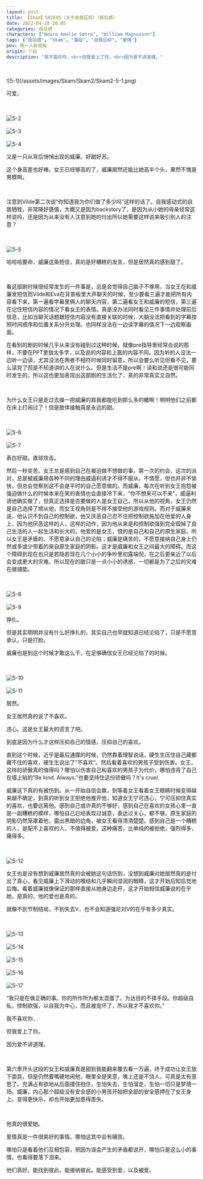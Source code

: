 ```yaml
---
layout: post
title: 【Skam】S02E05（关于自我压抑）（观后感）
date: 2022-04-28 20:05
categories: 观后感
characters: ["Noora Amalie Sætre", "William Magnusson"]
tags: ["观后感", "Skam", "羞耻", "自我压抑", "爱情"]
pov: 第一人称视角
origin: 个站
description: "我不喜欢你，<br>但我爱上了你。<br>因为爱不讲道理。"
---
```


<br>
![5-1](/assets/images/Skam/Skam2/Skam2-5-1.png)
<br>

可爱。

<br><br>
![5-2](/assets/images/Skam/Skam2/Skam2-5-2.png)
<br><br>
![5-3](/assets/images/Skam/Skam2/Skam2-5-3.png)
<br><br>
![5-4](/assets/images/Skam/Skam2/Skam2-5-4.png)
<br>

又是一只从背后悄悄出现的威廉。好甜好苏。

这个身高差也好棒。女王已经够高的了，威廉居然还能比她高半个头，果然不愧是男模啊。

<br>

注意到Vilde第二次说“你知道我为你们做了多少吗”这样的话了。自我感动式的自我牺牲，非常降好感值，大概又是因为backstory了，是因为从小她的母亲经常这样说吗，还是因为从来没有人注意到她的付出所以她需要这样说来吸引别人的注意？

<br><br>
![5-5](/assets/images/Skam/Skam2/Skam2-5-5.png)
<br>

哈哈哈要命，威廉这条短信，真的是好糟糕的发言，但是居然真的感到甜了。

<br>

看这部剧时候很经常发生的一件事是，总是会觉得自己脑子不够用，当女王在和威廉发短信而Vilde和Eva在背景板里大声聊天的时候，至少要看三遍才能把所有内容看下来，第一遍看字幕里俩人的聊天内容，第二遍看女王和威廉的短信，第三遍在记住短信内容的情况下看女王的表情。真是没办法同时看见三件事情并处理前后信息，比如当聊天话题跟短信内容没有直接关联的时候，大脑没法把看到的字幕按照时间顺序和位置关系分开处理。也同样没法在一边读字幕的情况下一边观察画面。

在看别的剧的时候几乎从来没有碰到过这种时候，就像pre指导里经常会说的那样，不要在PPT里放太多字，以及说的内容和上面的内容不同。因为听的人没法一边听一边读，尤其没法在两者不相符时候同时留意，所以会要么听见但看不见，要么读完了但是不知道讲的人在说什么。但是生活不是pre啊！读和说还是很可能同时发生的，所以这也更加表现出这部剧的生活化了，真的非常真实又自然。

<br>

为什么女王只是走过去搡一把威廉的肩我都能吃到那么多的糖啊！明明他们之前都在床上打闹过了！但是肢体接触真是永远的甜。

<br><br>
![5-6](/assets/images/Skam/Skam2/Skam2-5-6.png)
<br><br>
![5-7](/assets/images/Skam/Skam2/Skam2-5-7.png)
<br>

表白好甜。直球攻击。

然后一秒变苦。女王总是感到自己在被迫做不想做的事，第一次的约会，这次的派对，总是被威廉用各种不同的理由威逼利诱才不得不服从，不情愿，但也并非不愉快，但总会觉察到这不会是平时的自己愿意做的。而威廉，每次在听到女王抱怨被强迫做什么的时候本来在笑的表情也会直接冷下来，“你不想来可以不来”，威逼利诱他确实做了，但真正选择是否要做的人是女王自己，所以从他的视角，女王仍然是自己选择了顺从他，而女王视角则是不得不接受他的游戏规则。而对于威廉来说，他认识不到自己的控制欲，他又厌恶自己忍不住把控制欲施加在他爱的人身上，因为他厌恶这样的人，这样的动作，因为他从来是和控制欲强到完全毁掉了自己生活的人一起生活和长大的。他爱的是女王，恨的是自己和自己的原生家庭。所以女王是矛盾的，不愿意承认自己的沦陷；威廉是痛苦的，不愿意接纳自己身上仍然或多或少带着的来自原生家庭的阴影。这才是威廉和女王之间最大的障碍。而这个障碍到现在也只是若隐若现在几个小小的争吵里初露端倪，在之后更亲近了以后会变成更大的灾难。所以现在的甜只是一点小小的诱惑，一切都是为了之后的灾难在做铺垫。

<br><br>
![5-8](/assets/images/Skam/Skam2/Skam2-5-8.png)
<br><br>
![5-9](/assets/images/Skam/Skam2/Skam2-5-9.png)
<br>

挣扎。

但是其实明明并没有什么好挣扎的，其实自己也早就知道已经沦陷了，只是不愿意承认，只是打脸。

威廉也是到这个时候才敢这么干，在足够确信女王已经沦陷了的时候。

<br><br>
![5-10](/assets/images/Skam/Skam2/Skam2-5-10.png)
<br><br>
![5-11](/assets/images/Skam/Skam2/Skam2-5-11.png)
<br>

居然。

女王居然真的说了不喜欢。

违心。这是女王最大的谎言了吧。

到底是因为什么才这样压抑自己的情感，压抑自己的喜欢。

直到这个时候，近乎是最后通牒的时候，仍然靠着理智说话，硬生生压住自己藏都藏不住的喜欢，硬生生说出了“不喜欢”。然后看着喜欢的男孩子受到伤害。女王，这样的骄傲真的值得吗？哪怕以伤害自己和喜欢的男孩子为代价，哪怕违背了自己在墙上贴的“Be kind. Always.”也要坚持住这份骄傲吗？It's cruel.

威廉这下真的有被伤到。从一开始自信会赢，到等着女王看着女王眼睛时候变得越来越不确定，到真的听到女王拒绝他推开他，知道女王宁可违心，宁可压抑住真实的喜欢，也要远离他。感到自己或许真的不够好，感到自己在喜欢的女孩心里一直是一副糟糕的模样，哪怕自己已经表现过诚意，表达过关心，都不够。原生家庭的阴影仍然笼罩着他，露出黑暗的边角，被女王看得清清楚楚。感到自己是一个糟糕的人，是配不上喜欢的人，不值得被爱。这种痛苦，比单纯的被拒绝，强烈得多，痛得多。

<br><br>
![5-12](/assets/images/Skam/Skam2/Skam2-5-12.png)
<br>

女王也是没有想到威廉居然真的会被她这句话伤到，没想到威廉对她居然真的是付出了真心，看见威廉上下滑动的喉结和几乎瞬间湿润的眼睛，这才开始后知后觉地后悔。看着威廉就像保证的那样直接从她身边走开，这才开始相信威廉说的在乎她，是真的，他的爱也是真的。

就像不到节制结局，不到失去V，也不会知道强尼对V的在乎有多少真实。

<br><br>
![5-13](/assets/images/Skam/Skam2/Skam2-5-13.png)
<br><br>
![5-14](/assets/images/Skam/Skam2/Skam2-5-14.png)
<br><br>
![5-15](/assets/images/Skam/Skam2/Skam2-5-15.png)
<br><br>
![5-16](/assets/images/Skam/Skam2/Skam2-5-16.png)
<br><br>
![5-17](/assets/images/Skam/Skam2/Skam2-5-17.png)
<br>

“我只是在做正确的事。你的所作所为都太混蛋了。为达目的不择手段。你超级自私，控制欲强，以自我为中心，而且被宠坏了，所以我才不喜欢你。”

我不喜欢你，

但我爱上了你。

因为爱不讲道理。

<br>

第六季开头这段的女王和威廉真是甜到我能翻来覆去看一万遍，终于成功让女王放下面具，但是仍然要嘴硬地闹他，眼里全是笑意，嘴上还是不饶人，可真是太有意思了。充满占有欲地从后面搂住抱住，生怕失去，生怕溜走，生怕一切只是梦境一场。威廉，内心那个超级没有安全感的小男孩开始把全部的安全感押在了女王身上。变得更快乐，却也开始更加患得患失。

<br>

他真的很爱她。

爱情真是一件很美好的事情。哪怕这其中会有痛苦。

哪怕只是看着他们互相包容，把因为误会产生的矛盾都说开，哪怕只是这么小的事情，也看得要落下泪来。

他们真好。能找到彼此，能接纳彼此。能感受到爱，以及被爱。
